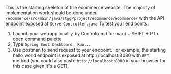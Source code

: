 This is the starting skeleton of the ecommerce website. 
The majority of implementation work should be done under `/ecommerce/src/main/java/ztgg/project/ecommerce/ecommerce/` with the API endpoint exposed at `ServerController.java`
To test your end points:
1. Launch your webapp locallly by Control(cmd for mac) + SHIFT + P to open command palette
2. Type `Spring Boot Dashboard: Run...`
3. Use postman to send request to your endpoint. For example, the starting hello world endpoint is exposed at http://localhost:8080 with `GET` method (you could also paste `http://localhost:8080` in your browser for this case given it's a GET). 
